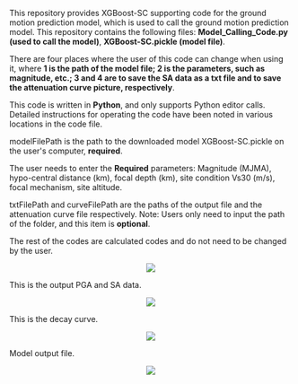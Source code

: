 This repository provides XGBoost-SC supporting code for the ground motion prediction model, which is used to call the ground motion prediction model. This repository contains the following files: __Model_Calling_Code.py (used to call the model)__, __XGBoost-SC.pickle (model file)__.

There are four places where the user of this code can change when using it, where __1 is the path of the model file; 2 is the parameters, such as magnitude, etc.; 3 and 4 are to save the SA data as a txt file and to save the attenuation curve picture, respectively__.

This code is written in __Python__, and only supports Python editor calls. Detailed instructions for operating the code have been noted in various locations in the code file.

modelFilePath is the path to the downloaded model XGBoost-SC.pickle on the user's computer, __required__.

The user needs to enter the __Required__ parameters:
Magnitude (MJMA), hypo-central distance (km), focal depth (km), site condition Vs30 (m/s), focal mechanism, site altitude.

txtFilePath and curveFilePath are the paths of the output file and the attenuation curve file respectively. Note: Users only need to input the path of the folder, and this item is __optional__.



The rest of the codes are calculated codes and do not need to be changed by the user.
<div align=center>
<img src="https://github.com/getSomeChip/XGBoost-SC/assets/148534036/dd942ca2-33f5-4a49-832c-a4e44167bec3">
</div>


This is the output PGA and SA data.
<div align=center>
<img src="https://github.com/getSomeChip/XGBoost-SC/assets/148534036/f25dec5b-86bd-4a69-ac6d-599a69d11e3e">
</div>

This is the decay curve.
<div align=center>
<img src="https://github.com/getSomeChip/XGBoost-SC/assets/148534036/864c1664-f1df-44ec-9b73-20aaa36dda32">
</div>

Model output file.
<div align=center>
<img src="https://github.com/getSomeChip/XGBoost-SC/assets/148534036/6399af6d-ff66-496e-b724-3c491875c8a2">
</div>
